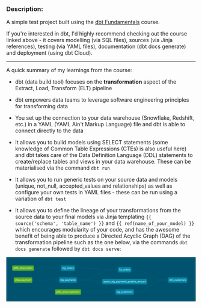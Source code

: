 ### Description:
A simple test project built using the [dbt Fundamentals](https://courses.getdbt.com/courses/fundamentals) course.

If you're interested in dbt, I'd highly recommend checking out the course linked above - it covers modelling (via SQL files), sources (via Jinja references), testing (via YAML files), documentation (dbt docs generate) and deployment (using dbt Cloud).

<hr>

A quick summary of my learnings from the course:
- dbt (data build tool) focuses on the **transformation** aspect of the Extract, Load, Transform (ELT) pipeline

- dbt empowers data teams to leverage software engineering principles for transforming data

- You set up the connection to your data warehouse (Snowflake, Redshift, etc.) in a YAML (YAML Ain't Markup Language) file and dbt is able to connect directly to the data

- It allows you to build models using SELECT statements (some knowledge of Common Table Expressions (CTEs) is also useful here) and dbt takes care of the Data Definition Language (DDL) statements to create/replace tables and views in your data warehouse. These can be materialised via the command `dbt run`

- It allows you to run generic tests on your source data and models (unique, not_null, accepted_values and relationships) as well as configure your own tests in YAML files - these can be run using a variation of `dbt test`

- It allows you to define the lineage of your transformations from the source data to your final models via Jinja templating `{{ source('schema', 'table_name') }}` and `{{ ref(name_of_your_model) }}` which encourages modularity of your code, and has the awesome benefit of being able to produce a Directed Acyclic Graph (DAG) of the transformation pipeline such as the one below, via the commands `dbt docs generate` followed by `dbt docs serve`:

![Lineage graph of sample data from the dbt Fundamentals course](images/DAG.png)